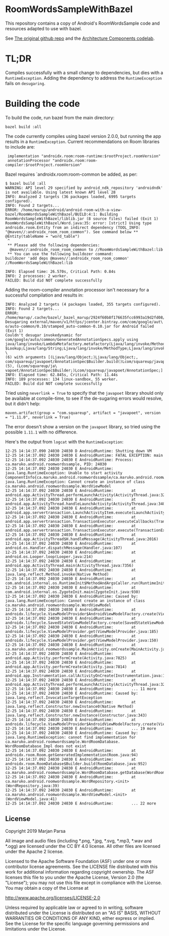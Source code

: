RoomWordsSampleWithBazel
========================

This repository contains a copy of Android's RoomWordsSample
code and resources adapted to use with bazel.

See [The original github
repo](https://github.com/googlecodelabs/android-room-with-a-view) and
the [Architecture Components
codelab](https://codelabs.developers.google.com/codelabs/android-room-with-a-view/index.html?index=..%2F..%2Findex#0).

TL;DR
=====
Compiles successfully with a small change to dependencies, but dies with a `RuntimeException`. Adding the dependency to address the
`RuntimeException` fails on `desugaring`.


Building the code
=================
To build the code, run bazel from the main directory:

`bazel build :all`

The code currently compiles using bazel version 2.0.0, but running the app results in a `RuntimeException`.
Current recommendations on Room libraries to include are:

```
 implementation "androidx.room:room-runtime:$rootProject.roomVersion"
 annotationProcessor "androidx.room:room-compiler:$rootProject.roomVersion"
```

Bazel requires `androidx.room:room-common be added, as per:

```
$ bazel build :all
WARNING: API level 29 specified by android_ndk_repository 'androidndk' is not available. Using latest known API level 28
INFO: Analyzed 2 targets (36 packages loaded, 6995 targets configured).
INFO: Found 2 targets...
ERROR: /home/marup/android/android-room-with-a-view-bazel/RoomWordsSampleWithBazel/BUILD:4:1: Building RoomWordsSampleWithBazel/liblib.jar (8 source files) failed (Exit 1)
RoomWordsSampleWithBazel/Word.java:35: error: [strict] Using type androidx.room.Entity from an indirect dependency (TOOL_INFO: "@maven//:androidx_room_room_common"). See command below **
@Entity(tableName = "word_table")
 ^
 ** Please add the following dependencies: 
  @maven//:androidx_room_room_common to //RoomWordsSampleWithBazel:lib 
 ** You can use the following buildozer command: 
buildozer 'add deps @maven//:androidx_room_room_common' //RoomWordsSampleWithBazel:lib 

INFO: Elapsed time: 26.570s, Critical Path: 0.84s
INFO: 2 processes: 2 worker.
FAILED: Build did NOT complete successfully
```
 
Adding the room-compiler annotation processor isn't necessary for a successful compilation and results in:

```
INFO: Analyzed 2 targets (4 packages loaded, 355 targets configured).
INFO: Found 2 targets...
ERROR: /home/marup/.cache/bazel/_bazel_marup/2924f60b8f176635fcc6993a19d2fd08/external/maven/BUILD:980:1: Desugaring external/maven/v1/https/jcenter.bintray.com/com/google/aut\
o/auto-common/0.10/stamped_auto-common-0.10.jar for Android failed (Exit 1)
Couldn't desugar invokedynamic for com/google/auto/common/GeneratedAnnotationSpecs.apply using java/lang/invoke/LambdaMetafactory.metafactory(Ljava/lang/invoke/MethodHandles\
$Lookup;Ljava/lang/String;Ljava/lang/invoke/MethodType;Ljava/lang/invoke/MethodType;Ljava/lang/invoke/MethodHandle;Ljava/lang/invoke/MethodType;)Ljava/lang/invoke/CallSite; \
(6) with arguments [(Ljava/lang/Object;)Ljava/lang/Object;, com/squareup/javapoet/AnnotationSpec$Builder.build()Lcom/squareup/javapoet/AnnotationSpec; (5), (Lcom/squareup/ja\
vapoet/AnnotationSpec$Builder;)Lcom/squareup/javapoet/AnnotationSpec;]
INFO: Elapsed time: 62.845s, Critical Path: 11.44s
INFO: 189 processes: 134 linux-sandbox, 55 worker.
FAILED: Build did NOT complete successfully
```

Tried using `neverlink = True` to specify that the `javapoet` library should only be available at compile-time, to see if the de-sugaring
errors would resolve, but it didn't help:

```
maven.artifact(group = "com.squareup", artifact = "javapoet", version = "1.11.0", neverlink = True)
```

The error doesn't show a version on the `javapoet` library, so tried using the possible `1.11.1` with no difference.

Here's the output from `logcat` with the `RuntimeException`:

```
12-25 14:14:37.090 24030 24030 D AndroidRuntime: Shutting down VM
12-25 14:14:37.092 24030 24030 E AndroidRuntime: FATAL EXCEPTION: main
12-25 14:14:37.092 24030 24030 E AndroidRuntime: Process: ca.maruko.android.roomwordssample, PID: 24030
12-25 14:14:37.092 24030 24030 E AndroidRuntime: java.lang.RuntimeException: Unable to start activity ComponentInfo{ca.maruko.android.roomwordssample/ca.maruko.android.roomwordssample.MainActivity}: java.lang.RuntimeException: Cannot create an instance of class ca.maruko.android.roomwordssample.WordViewModel
12-25 14:14:37.092 24030 24030 E AndroidRuntime:        at android.app.ActivityThread.performLaunchActivity(ActivityThread.java:3270)
12-25 14:14:37.092 24030 24030 E AndroidRuntime:        at android.app.ActivityThread.handleLaunchActivity(ActivityThread.java:3409)
12-25 14:14:37.092 24030 24030 E AndroidRuntime:        at android.app.servertransaction.LaunchActivityItem.execute(LaunchActivityItem.java:83)
12-25 14:14:37.092 24030 24030 E AndroidRuntime:        at android.app.servertransaction.TransactionExecutor.executeCallbacks(TransactionExecutor.java:135)
12-25 14:14:37.092 24030 24030 E AndroidRuntime:        at android.app.servertransaction.TransactionExecutor.execute(TransactionExecutor.java:95)
12-25 14:14:37.092 24030 24030 E AndroidRuntime:        at android.app.ActivityThread$H.handleMessage(ActivityThread.java:2016)
12-25 14:14:37.092 24030 24030 E AndroidRuntime:        at android.os.Handler.dispatchMessage(Handler.java:107)
12-25 14:14:37.092 24030 24030 E AndroidRuntime:        at android.os.Looper.loop(Looper.java:214)
12-25 14:14:37.092 24030 24030 E AndroidRuntime:        at android.app.ActivityThread.main(ActivityThread.java:7356)
12-25 14:14:37.092 24030 24030 E AndroidRuntime:        at java.lang.reflect.Method.invoke(Native Method)
12-25 14:14:37.092 24030 24030 E AndroidRuntime:        at com.android.internal.os.RuntimeInit$MethodAndArgsCaller.run(RuntimeInit.java:492)
12-25 14:14:37.092 24030 24030 E AndroidRuntime:        at com.android.internal.os.ZygoteInit.main(ZygoteInit.java:930)
12-25 14:14:37.092 24030 24030 E AndroidRuntime: Caused by: java.lang.RuntimeException: Cannot create an instance of class ca.maruko.android.roomwordssample.WordViewModel
12-25 14:14:37.092 24030 24030 E AndroidRuntime:        at androidx.lifecycle.ViewModelProvider$AndroidViewModelFactory.create(ViewModelProvider.java:275)
12-25 14:14:37.092 24030 24030 E AndroidRuntime:        at androidx.lifecycle.SavedStateViewModelFactory.create(SavedStateViewModelFactory.java:106)
12-25 14:14:37.092 24030 24030 E AndroidRuntime:        at androidx.lifecycle.ViewModelProvider.get(ViewModelProvider.java:185)
12-25 14:14:37.092 24030 24030 E AndroidRuntime:        at androidx.lifecycle.ViewModelProvider.get(ViewModelProvider.java:150)
12-25 14:14:37.092 24030 24030 E AndroidRuntime:        at ca.maruko.android.roomwordssample.MainActivity.onCreate(MainActivity.java:54)
12-25 14:14:37.092 24030 24030 E AndroidRuntime:        at android.app.Activity.performCreate(Activity.java:7825)
12-25 14:14:37.092 24030 24030 E AndroidRuntime:        at android.app.Activity.performCreate(Activity.java:7814)
12-25 14:14:37.092 24030 24030 E AndroidRuntime:        at android.app.Instrumentation.callActivityOnCreate(Instrumentation.java:1306)
12-25 14:14:37.092 24030 24030 E AndroidRuntime:        at android.app.ActivityThread.performLaunchActivity(ActivityThread.java:3245)
12-25 14:14:37.092 24030 24030 E AndroidRuntime:        ... 11 more
12-25 14:14:37.092 24030 24030 E AndroidRuntime: Caused by: java.lang.reflect.InvocationTargetException
12-25 14:14:37.092 24030 24030 E AndroidRuntime:        at java.lang.reflect.Constructor.newInstance0(Native Method)
12-25 14:14:37.092 24030 24030 E AndroidRuntime:        at java.lang.reflect.Constructor.newInstance(Constructor.java:343)
12-25 14:14:37.092 24030 24030 E AndroidRuntime:        at androidx.lifecycle.ViewModelProvider$AndroidViewModelFactory.create(ViewModelProvider.java:267)
12-25 14:14:37.092 24030 24030 E AndroidRuntime:        ... 19 more
12-25 14:14:37.092 24030 24030 E AndroidRuntime: Caused by: java.lang.RuntimeException: cannot find implementation for ca.maruko.android.roomwordssample.WordRoomDatabase. WordRoomDatabase_Impl does not exist
12-25 14:14:37.092 24030 24030 E AndroidRuntime:        at androidx.room.Room.getGeneratedImplementation(Room.java:94)
12-25 14:14:37.092 24030 24030 E AndroidRuntime:        at androidx.room.RoomDatabase$Builder.build(RoomDatabase.java:952)
12-25 14:14:37.092 24030 24030 E AndroidRuntime:        at ca.maruko.android.roomwordssample.WordRoomDatabase.getDatabase(WordRoomDatabase.java:53)
12-25 14:14:37.092 24030 24030 E AndroidRuntime:        at ca.maruko.android.roomwordssample.WordRepository.<init>(WordRepository.java:39)
12-25 14:14:37.092 24030 24030 E AndroidRuntime:        at ca.maruko.android.roomwordssample.WordViewModel.<init>(WordViewModel.java:41)
12-25 14:14:37.092 24030 24030 E AndroidRuntime:        ... 22 more
```

License
-------

Copyright 2019 Marjan Parsa

All image and audio files (including *.png, *.jpg, *.svg, *.mp3, *.wav
and *.ogg) are licensed under the CC BY 4.0 license. All other files are
licensed under the Apache 2 license.

Licensed to the Apache Software Foundation (ASF) under one or more contributor
license agreements.  See the LICENSE file distributed with this work for
additional information regarding copyright ownership.  The ASF licenses this
file to you under the Apache License, Version 2.0 (the "License"); you may not
use this file except in compliance with the License.  You may obtain a copy of
the License at

  http://www.apache.org/licenses/LICENSE-2.0

Unless required by applicable law or agreed to in writing, software
distributed under the License is distributed on an "AS IS" BASIS, WITHOUT
WARRANTIES OR CONDITIONS OF ANY KIND, either express or implied.  See the
License for the specific language governing permissions and limitations under
the License.
